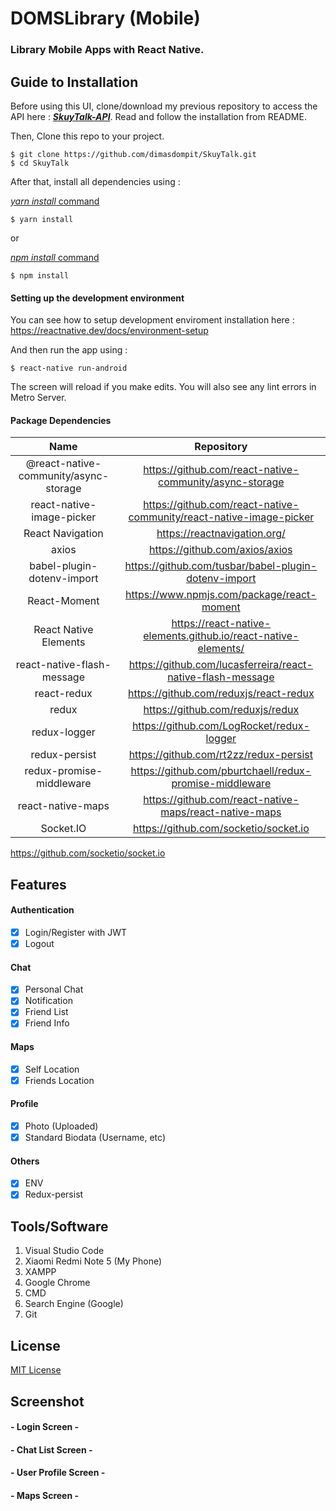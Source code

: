 # DOMSLibrary (Mobile)

### Library Mobile Apps with React Native.



## Guide to Installation

Before using this UI, clone/download my previous repository to access the API here : **_[SkuyTalk-API](https://github.com/dimasdompit/SkuyTalk-API)_**.
Read and follow the installation from README.

Then, Clone this repo to your project.

```
$ git clone https://github.com/dimasdompit/SkuyTalk.git
$ cd SkuyTalk
```

After that, install all dependencies using :

[_yarn install_ command](https://classic.yarnpkg.com/en/docs/install/#windows-stable)

```
$ yarn install
```

or

[_npm install_ command](<https://docs.npmjs.com/cli/install#:~:text=npm%20install%20(in%20package%20directory,directory)%20as%20a%20global%20package.>)

```
$ npm install
```

#### Setting up the development environment

You can see how to setup development enviroment installation here :
https://reactnative.dev/docs/environment-setup

And then run the app using :

```
$ react-native run-android
```

The screen will reload if you make edits.
You will also see any lint errors in Metro Server.

#### Package Dependencies

|                 Name                  |                             Repository                              |
| :-----------------------------------: | :-----------------------------------------------------------------: |
| @react-native-community/async-storage |       https://github.com/react-native-community/async-storage       |
|       react-native-image-picker       | https://github.com/react-native-community/react-native-image-picker |
|           React Navigation            |                    https://reactnavigation.org/                     |
|                 axios                 |                   https://github.com/axios/axios                    |
|      babel-plugin-dotenv-import       |        https://github.com/tusbar/babel-plugin-dotenv-import         |
|             React-Moment              |             https://www.npmjs.com/package/react-moment              |
|         React Native Elements         |   https://react-native-elements.github.io/react-native-elements/    |
|      react-native-flash-message       |     https://github.com/lucasferreira/react-native-flash-message     |
|              react-redux              |               https://github.com/reduxjs/react-redux                |
|                 redux                 |                  https://github.com/reduxjs/redux                   |
|             redux-logger              |              https://github.com/LogRocket/redux-logger              |
|             redux-persist             |               https://github.com/rt2zz/redux-persist                |
|       redux-promise-middleware        |       https://github.com/pburtchaell/redux-promise-middleware       |
|    react-native-maps     |    https://github.com/react-native-maps/react-native-maps    |
|    Socket.IO     |    https://github.com/socketio/socket.io    |

https://github.com/socketio/socket.io

## Features

#### Authentication
- [x] Login/Register with JWT
- [x] Logout

#### Chat
- [x] Personal Chat
- [x] Notification
- [x] Friend List
- [x] Friend Info

#### Maps
- [x] Self Location
- [x] Friends Location

#### Profile
- [x] Photo (Uploaded)
- [x] Standard Biodata (Username, etc)

#### Others
- [x] ENV
- [x] Redux-persist

## Tools/Software

1. Visual Studio Code
2. Xiaomi Redmi Note 5 (My Phone)
3. XAMPP
4. Google Chrome
5. CMD
6. Search Engine (Google)
7. Git

## License

[MIT License]()

## Screenshot

#### - Login Screen -


#### - Chat List Screen -


#### - User Profile Screen -


#### - Maps Screen -
